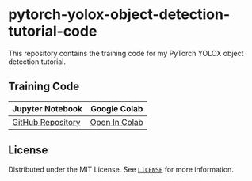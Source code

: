 # pytorch-yolox-object-detection-tutorial-code
This repository contains the training code for my PyTorch YOLOX object detection tutorial.





## Training Code

| Jupyter Notebook                                             | Google Colab                                                 |
| ------------------------------------------------------------ | ------------------------------------------------------------ |
| [GitHub Repository](https://github.com/cj-mills/pytorch-yolox-object-detection-tutorial-code/blob/main/notebooks/pytorch-yolox-object-detector-training.ipynb) | [Open In Colab](https://colab.research.google.com/github/cj-mills/pytorch-yolox-object-detection-tutorial-code/blob/main/notebooks/pytorch-yolox-object-detector-training-colab.ipynb) |




## License

Distributed under the MIT License. See [`LICENSE`](./LICENSE) for more information.
